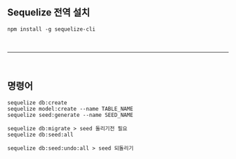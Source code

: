 <!-- https://victorydntmd.tistory.com/26 -->

## Sequelize 전역 설치
```
npm install -g sequelize-cli
```
<br>
<hr>
<br>

## 명령어
```
sequelize db:create
sequelize model:create --name TABLE_NAME
sequelize seed:generate --name SEED_NAME

sequelize db:migrate > seed 돌리기전 필요
sequelize db:seed:all

sequelize db:seed:undo:all > seed 되돌리기
```
